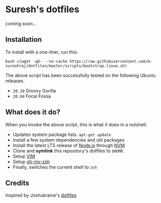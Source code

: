 # Suresh's dotfiles

coming soon...

## Installation

To install with a one-liner, run this:

```shell script
bash <(wget -qO- --no-cache https://raw.githubusercontent.com/m-sureshraj/dotfiles/master/scripts/bootstrap.linux.sh)
```

The above script has been successfully tested on the following Ubuntu releases.

* `20.10` Groovy Gorilla
* `20.04` Focal Fossa  

## What does it do?

When you invoke the above script, this is what it does in a nutshell:

* Updates system package lists. `apt-get update`
* Install a few system dependencies and util packages
* Install the latest LTS release of [Node.js](https://nodejs.org/en/) through [NVM](https://github.com/nvm-sh/nvm)
* Clone and **symlink** this repository's dotfiles to `$HOME`
* Setup [VIM](https://www.vim.org/sponsor/index.php)
* Setup [oh-my-zsh](https://github.com/ohmyzsh/ohmyzsh)
* Finally, switches the current shell to `zsh`

## Credits

Inspired by Joshukraine's [dotfiles](https://github.com/joshukraine/linux-bootstrap)
